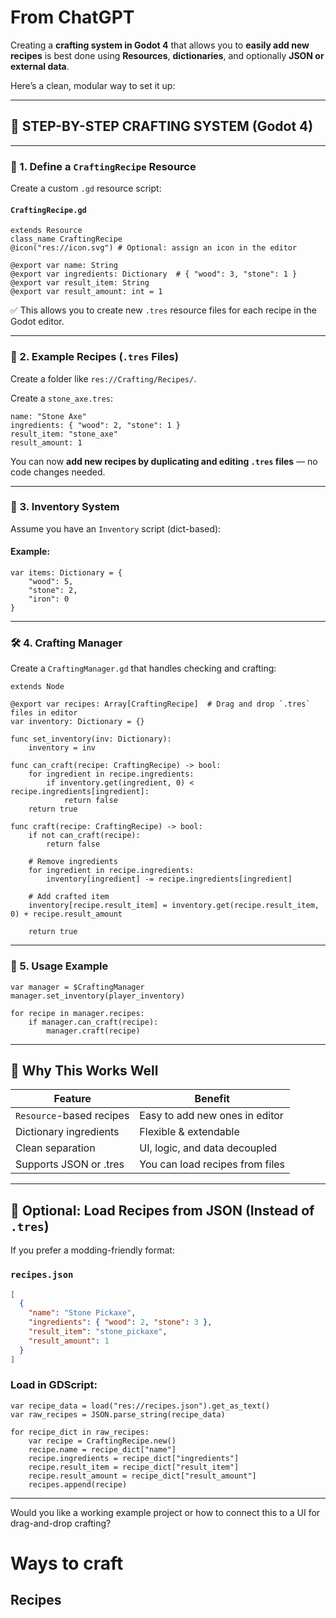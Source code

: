 # From ChatGPT

Creating a **crafting system in Godot 4** that allows you to **easily add new recipes** is best done using **Resources**, **dictionaries**, and optionally **JSON or external data**.

Here’s a clean, modular way to set it up:

---

## 🧱 STEP-BY-STEP CRAFTING SYSTEM (Godot 4)

---

### 📁 1. **Define a `CraftingRecipe` Resource**

Create a custom `.gd` resource script:

#### `CraftingRecipe.gd`

```gdscript
extends Resource
class_name CraftingRecipe
@icon("res://icon.svg") # Optional: assign an icon in the editor

@export var name: String
@export var ingredients: Dictionary  # { "wood": 3, "stone": 1 }
@export var result_item: String
@export var result_amount: int = 1
```

✅ This allows you to create new `.tres` resource files for each recipe in the Godot editor.

---

### 🧪 2. **Example Recipes (`.tres` Files)**

Create a folder like `res://Crafting/Recipes/`.

Create a `stone_axe.tres`:

```plaintext
name: "Stone Axe"
ingredients: { "wood": 2, "stone": 1 }
result_item: "stone_axe"
result_amount: 1
```

You can now **add new recipes by duplicating and editing `.tres` files** — no code changes needed.

---

### 🧠 3. **Inventory System**

Assume you have an `Inventory` script (dict-based):

#### Example:

```gdscript
var items: Dictionary = {
    "wood": 5,
    "stone": 2,
    "iron": 0
}
```

---

### 🛠 4. **Crafting Manager**

Create a `CraftingManager.gd` that handles checking and crafting:

```gdscript
extends Node

@export var recipes: Array[CraftingRecipe]  # Drag and drop `.tres` files in editor
var inventory: Dictionary = {}

func set_inventory(inv: Dictionary):
    inventory = inv

func can_craft(recipe: CraftingRecipe) -> bool:
    for ingredient in recipe.ingredients:
        if inventory.get(ingredient, 0) < recipe.ingredients[ingredient]:
            return false
    return true

func craft(recipe: CraftingRecipe) -> bool:
    if not can_craft(recipe):
        return false

    # Remove ingredients
    for ingredient in recipe.ingredients:
        inventory[ingredient] -= recipe.ingredients[ingredient]

    # Add crafted item
    inventory[recipe.result_item] = inventory.get(recipe.result_item, 0) + recipe.result_amount

    return true
```

---

### 🧩 5. **Usage Example**

```gdscript
var manager = $CraftingManager
manager.set_inventory(player_inventory)

for recipe in manager.recipes:
    if manager.can_craft(recipe):
        manager.craft(recipe)
```

---

## 🧱 Why This Works Well

|Feature|Benefit|
|---|---|
|`Resource`-based recipes|Easy to add new ones in editor|
|Dictionary ingredients|Flexible & extendable|
|Clean separation|UI, logic, and data decoupled|
|Supports JSON or .tres|You can load recipes from files|

---

## 🧪 Optional: Load Recipes from JSON (Instead of `.tres`)

If you prefer a modding-friendly format:

### `recipes.json`

```json
[
  {
    "name": "Stone Pickaxe",
    "ingredients": { "wood": 2, "stone": 3 },
    "result_item": "stone_pickaxe",
    "result_amount": 1
  }
]
```

### Load in GDScript:

```gdscript
var recipe_data = load("res://recipes.json").get_as_text()
var raw_recipes = JSON.parse_string(recipe_data)

for recipe_dict in raw_recipes:
    var recipe = CraftingRecipe.new()
    recipe.name = recipe_dict["name"]
    recipe.ingredients = recipe_dict["ingredients"]
    recipe.result_item = recipe_dict["result_item"]
    recipe.result_amount = recipe_dict["result_amount"]
    recipes.append(recipe)
```

---

Would you like a working example project or how to connect this to a UI for drag-and-drop crafting?

# Ways to craft



## Recipes 

#####